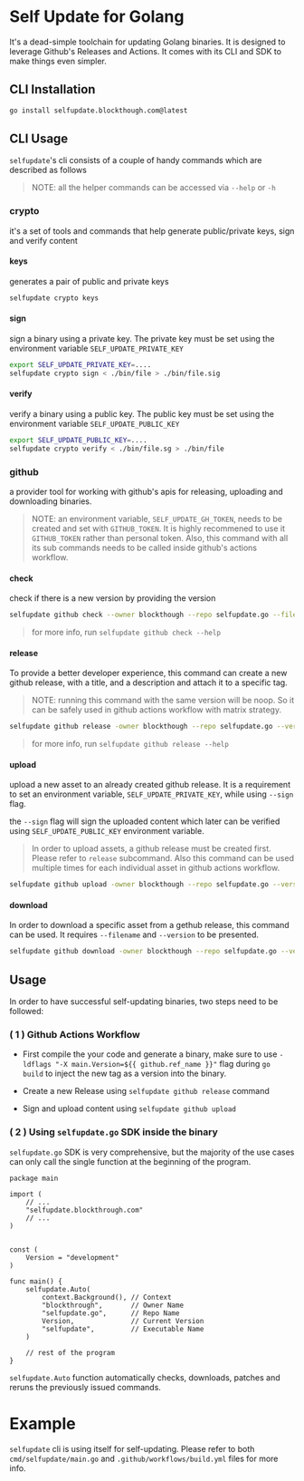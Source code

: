 # Self Update for Golang

It's a dead-simple toolchain for updating Golang binaries. It is designed to leverage Github's Releases and Actions. It comes with its CLI and SDK to make things even simpler.

## CLI Installation

```bash
go install selfupdate.blockthough.com@latest
```

## CLI Usage

`selfupdate`'s cli consists of a couple of handy commands which are described as follows

> NOTE: all the helper commands can be accessed via `--help` or `-h`

### crypto

it's a set of tools and commands that help generate public/private keys, sign and verify content

#### keys

generates a pair of public and private keys

```bash
selfupdate crypto keys
```

#### sign

sign a binary using a private key. The private key must be set using the environment variable `SELF_UPDATE_PRIVATE_KEY`

```bash
export SELF_UPDATE_PRIVATE_KEY=....
selfupdate crypto sign < ./bin/file > ./bin/file.sig
```

#### verify

verify a binary using a public key. The public key must be set using the environment variable `SELF_UPDATE_PUBLIC_KEY`

```bash
export SELF_UPDATE_PUBLIC_KEY=....
selfupdate crypto verify < ./bin/file.sg > ./bin/file
```

### github

a provider tool for working with github's apis for releasing, uploading and downloading binaries.

> NOTE: an environment variable, `SELF_UPDATE_GH_TOKEN`, needs to be created and set with `GITHUB_TOKEN`. It is highly recommened to use it `GITHUB_TOKEN` rather than personal token. Also, this command with all its sub commands needs to be called inside github's actions workflow.

#### check

check if there is a new version by providing the version

```bash
selfupdate github check --owner blockthough --repo selfupdate.go --filename selfupdate --version v0.0.1
```

> for more info, run `selfupdate github check --help`

#### release

To provide a better developer experience, this command can create a new github release, with a title, and a description and attach it to a specific tag.

> NOTE: running this command with the same version will be noop. So it can be safely used in github actions workflow with matrix strategy.

```bash
selfupdate github release -owner blockthough --repo selfupdate.go --version v0.0.1 --title version v0.0.1 --desc "this is an amazin release"
```

> for more info, run `selfupdate github release --help`

#### upload

upload a new asset to an already created github release. It is a requirement to set an environment variable, `SELF_UPDATE_PRIVATE_KEY`, while using `--sign` flag.

the `--sign` flag will sign the uploaded content which later can be verified using `SELF_UPDATE_PUBLIC_KEY` environment variable.

> In order to upload assets, a github release must be created first. Please refer to `release` subcommand. Also this command can be used multiple times for each individual asset in github actions workflow.

```bash
selfupdate github upload -owner blockthough --repo selfupdate.go --version v0.0.1 --filename selfupload.sign --sign < /path/to/file
```

#### download

In order to download a specific asset from a gethub release, this command can be used. It requires `--filename` and `--version` to be presented.

```bash
selfupdate github download -owner blockthough --repo selfupdate.go --version v0.0.1 --filename selfupload.sign --verify > /path/to/file
```

## Usage

In order to have successful self-updating binaries, two steps need to be followed:

### ( 1 ) Github Actions Workflow

- First compile the your code and generate a binary, make sure to use `-ldflags "-X main.Version=${{ github.ref_name }}"` flag during `go build` to inject the new tag as a version into the binary.

- Create a new Release using `selfupdate github release` command
- Sign and upload content using `selfupdate github upload`

### ( 2 ) Using `selfupdate.go` SDK inside the binary

`selfupdate.go` SDK is very comprehensive, but the majority of the use cases can only call the single function at the beginning of the program.

```golang
package main

import (
    // ...
    "selfupdate.blockthrough.com"
    // ...
)


const (
    Version = "development"
)

func main() {
    selfupdate.Auto(
		context.Background(), // Context
		"blockthrough",       // Owner Name
		"selfupdate.go",      // Repo Name
		Version,              // Current Version
		"selfupdate",         // Executable Name
    )

    // rest of the program
}
```

`selfupdate.Auto` function automatically checks, downloads, patches and reruns the previously issued commands.

# Example

`selfupdate` cli is using itself for self-updating. Please refer to both `cmd/selfupdate/main.go` and `.github/workflows/build.yml` files for more info.
